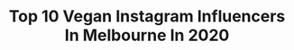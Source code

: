 ---
title: Top 10 Vegan Instagram Influencers In Melbourne In 2020
description: >-
  Find top vegan Instagram influencers in Melbourne in 2020. Most popular hashtags: #vegan #melbourne #melbournefood #melbournefoodie.
platform: Instagram
profiles:
  - username: "mealsbymiri"
    fullname: >-
      Miriam🌙🌱
    location: "Australia"
    followers: 44628
    engagement: 359
    commentsToLikes: 0.048669
    avatar: "https://scontent-lhr8-1.cdninstagram.com/v/t51.2885-19/s320x320/44803111_2202725756643821_1538797249268547584_n.jpg?_nc_ht=scontent-lhr8-1.cdninstagram.com&_nc_ohc=R7H6GTCB5gQAX-PYNBp&oh=f8cbe70c22da76a2c04f1916f7700e34&oe=5EB98D1C"
    verified: false
    hashtags: "#smoothie, #pancake, #smoothies, #oatmeal"
  - username: "onlykindnessmatters_au"
    fullname: >-
      
    location: "Australia"
    followers: 15209
    engagement: 782
    commentsToLikes: 0.051900
    avatar: "https://scontent-ams4-1.cdninstagram.com/v/t51.2885-19/s320x320/19624955_1872526902998739_8287015324616753152_a.jpg?_nc_ht=scontent-ams4-1.cdninstagram.com&_nc_ohc=-pFHdPYmGpkAX_77oLx&oh=0c9f62196fd04845adc5eab5a1f0a118&oe=5EB7C09D"
    verified: false
    hashtags: "#lillies, #growingtogether, #kindnessismagic, #classiccars"
  - username: "our.fam.in.squares"
    fullname: >-
      Jo & Chris
    location: "Australia"
    followers: 19417
    engagement: 189
    commentsToLikes: 0.093510
    avatar: "https://scontent-lhr8-1.cdninstagram.com/v/t51.2885-19/s320x320/28752554_323130068209814_5882126525561569280_n.jpg?_nc_ht=scontent-lhr8-1.cdninstagram.com&_nc_ohc=rxD7dZ6fY10AX_asne9&oh=5627518073f89f8c7a388e037eb21f58&oe=5EBB33A7"
    verified: false
    hashtags: "#organizedhome, #parentinghacks, #selfisolation, #dokind"
  - username: "unbeleafablefood"
    fullname: >-
      Jess - Vegan Food Melbourne
    location: "Australia"
    followers: 6720
    engagement: 491
    commentsToLikes: 0.488198
    avatar: "https://scontent-ams4-1.cdninstagram.com/v/t51.2885-19/s320x320/59350752_641101413003919_4622866960760176640_n.jpg?_nc_ht=scontent-ams4-1.cdninstagram.com&_nc_ohc=YY_wGKEs36AAX8EkFrl&oh=a2e3cabebbae5b7e0fa986db07a366f4&oe=5EB99ACF"
    verified: false
    hashtags: "#aldihaul, #tensquare, #platter, #nourishwell"
  - username: "panaceas_pantry"
    fullname: >-
      Jade
    location: "Australia"
    followers: 310278
    engagement: 133
    commentsToLikes: 0.031749
    avatar: "https://scontent-ams4-1.cdninstagram.com/v/t51.2885-19/s320x320/72843213_422598178664857_6505964009840181248_n.jpg?_nc_ht=scontent-ams4-1.cdninstagram.com&_nc_ohc=O3BARxTBhocAX8sdhVL&oh=bd8edfc4305486f1f172bb68ded6804f&oe=5EB0F1A6"
    verified: false
    hashtags: "#foreveryone, #imbibe, #imbibepartner, #sanremopartner"
  - username: "vegansofmelb"
    fullname: >-
      Vegans of Melbourne
    location: "Australia"
    followers: 10379
    engagement: 596
    commentsToLikes: 0.058446
    avatar: "https://scontent-lhr8-1.cdninstagram.com/v/t51.2885-19/s320x320/18722227_426722827726133_1243809025544421376_a.jpg?_nc_ht=scontent-lhr8-1.cdninstagram.com&_nc_ohc=r2M1bvt8Z0wAX-ZLnVh&oh=acab5b2ce3a150665a55f5d2664bc34d&oe=5EBC2135"
    verified: false
    hashtags: "#oportoaustralia, #oportopartner, #ad, #health"
  - username: "avalontattoo"
    fullname: >-
      Avalon Todaro🐓
    location: "Australia"
    followers: 56715
    engagement: 352
    commentsToLikes: 0.009943
    avatar: "https://scontent-ams4-1.cdninstagram.com/v/t51.2885-19/s320x320/87322688_1365454490320996_3365746749233692672_n.jpg?_nc_ht=scontent-ams4-1.cdninstagram.com&_nc_ohc=PoWYOBIJ11oAX8VadHY&oh=9a244791447c02a9bdaff5d7c14fa191&oe=5EB723C4"
    verified: false
    hashtags: "#friday13thtattoo, #sarahconnor, #johncarpenter, #beetlejuice"
  - username: "shanedelia"
    fullname: >-
      Shane Delia
    location: "Australia"
    followers: 24197
    engagement: 264
    commentsToLikes: 0.082008
    avatar: "https://scontent-ams4-1.cdninstagram.com/v/t51.2885-19/s320x320/82718694_176116123711912_4861898873083265024_n.jpg?_nc_ht=scontent-ams4-1.cdninstagram.com&_nc_ohc=9wAxAuv8_g8AX86gULR&oh=8115b5651a2734e823ec868077b7ff91&oe=5EBAD1E8"
    verified: true
    hashtags: "#pride, #melbourneeats, #melbournetodo, #billyslater"
  - username: "vivu.food"
    fullname: >-
      Vi Vu
    location: "Australia"
    followers: 14037
    engagement: 2001
    commentsToLikes: 0.092546
    avatar: "https://scontent-lhr8-1.cdninstagram.com/v/t51.2885-19/s320x320/53730447_2024122867892522_9101591018020536320_n.jpg?_nc_ht=scontent-lhr8-1.cdninstagram.com&_nc_ohc=hFoLtBGNNJAAX-SZFRb&oh=f68654ea524b0964625583123d57dec2&oe=5EB99DD2"
    verified: false
    hashtags: "#afternoontea, #lychee, #local, #souffle"
  - username: "melbournefoodnerd"
    fullname: >-
      Adrian |Melbourne Food Blogger
    location: "Australia"
    followers: 5599
    engagement: 906
    commentsToLikes: 0.451613
    avatar: "https://scontent-lhr8-1.cdninstagram.com/v/t51.2885-19/s320x320/53117309_2174720352609794_667040324085874688_n.jpg?_nc_ht=scontent-lhr8-1.cdninstagram.com&_nc_ohc=XGAQO92QbcEAX_D0DR4&oh=4ed58343e3783a71fd765f80a2c924d9&oe=5EB8A1EB"
    verified: false
    hashtags: "#northside, #vegan, #sustainable, #flashback"
---